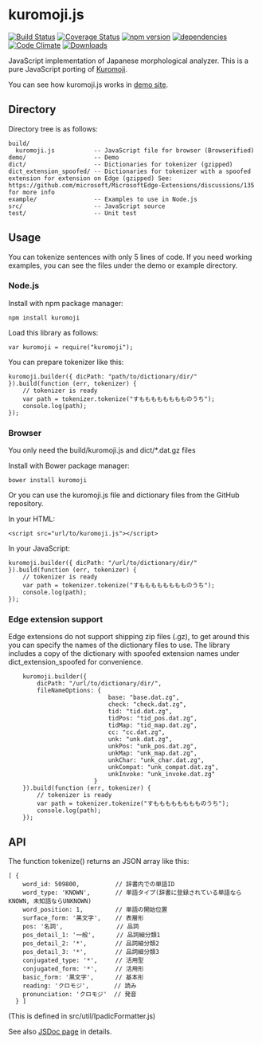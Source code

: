 kuromoji.js
===========

[![Build Status](https://travis-ci.org/takuyaa/kuromoji.js.svg?branch=master)](https://travis-ci.org/takuyaa/kuromoji.js)
[![Coverage Status](https://coveralls.io/repos/github/takuyaa/kuromoji.js/badge.svg?branch=master)](https://coveralls.io/github/takuyaa/kuromoji.js?branch=master)
[![npm version](https://badge.fury.io/js/kuromoji.svg)](https://badge.fury.io/js/kuromoji)
[![dependencies](https://david-dm.org/takuyaa/kuromoji.js.svg)](https://david-dm.org/takuyaa/kuromoji.js)
[![Code Climate](https://codeclimate.com/github/takuyaa/kuromoji.js/badges/gpa.svg)](https://codeclimate.com/github/takuyaa/kuromoji.js)
[![Downloads](https://img.shields.io/npm/dm/kuromoji.svg)](https://www.npmjs.com/package/kuromoji)

JavaScript implementation of Japanese morphological analyzer.
This is a pure JavaScript porting of [Kuromoji](https://www.atilika.com/ja/kuromoji/).

You can see how kuromoji.js works in [demo site](https://takuyaa.github.io/kuromoji.js/demo/tokenize.html).


Directory
---------

Directory tree is as follows:

    build/
      kuromoji.js           -- JavaScript file for browser (Browserified)
    demo/                   -- Demo
    dict/                   -- Dictionaries for tokenizer (gzipped)
    dict_extension_spoofed/ -- Dictionaries for tokenizer with a spoofed extension for extension on Edge (gzipped) See: https://github.com/microsoft/MicrosoftEdge-Extensions/discussions/135 for more info
    example/                -- Examples to use in Node.js
    src/                    -- JavaScript source
    test/                   -- Unit test


Usage
-----

You can tokenize sentences with only 5 lines of code.
If you need working examples, you can see the files under the demo or example directory.


### Node.js

Install with npm package manager:

    npm install kuromoji

Load this library as follows:

    var kuromoji = require("kuromoji");

You can prepare tokenizer like this:

    kuromoji.builder({ dicPath: "path/to/dictionary/dir/" }).build(function (err, tokenizer) {
        // tokenizer is ready
        var path = tokenizer.tokenize("すもももももももものうち");
        console.log(path);
    });



### Browser

You only need the build/kuromoji.js and dict/*.dat.gz files

Install with Bower package manager:

    bower install kuromoji

Or you can use the kuromoji.js file and dictionary files from the GitHub repository.

In your HTML:

    <script src="url/to/kuromoji.js"></script>

In your JavaScript:

    kuromoji.builder({ dicPath: "/url/to/dictionary/dir/" }).build(function (err, tokenizer) {
        // tokenizer is ready
        var path = tokenizer.tokenize("すもももももももものうち");
        console.log(path);
    });

### Edge extension support

Edge extensions do not support shipping zip files (.gz), to get around this you can specify the names of the dictionary files to use. The library includes a copy of the dictionary with spoofed extension names under dict_extension_spoofed for convenience.

```
    kuromoji.builder({
        dicPath: "/url/to/dictionary/dir/",
        fileNameOptions: {
                            base: "base.dat.zg",
                            check: "check.dat.zg",
                            tid: "tid.dat.zg",
                            tidPos: "tid_pos.dat.zg",
                            tidMap: "tid_map.dat.zg",
                            cc: "cc.dat.zg",
                            unk: "unk.dat.zg",
                            unkPos: "unk_pos.dat.zg",
                            unkMap: "unk_map.dat.zg",
                            unkChar: "unk_char.dat.zg",
                            unkCompat: "unk_compat.dat.zg",
                            unkInvoke: "unk_invoke.dat.zg"
                        }
    }).build(function (err, tokenizer) {
        // tokenizer is ready
        var path = tokenizer.tokenize("すもももももももものうち");
        console.log(path);
    });
```

API
---

The function tokenize() returns an JSON array like this:

    [ {
        word_id: 509800,          // 辞書内での単語ID
        word_type: 'KNOWN',       // 単語タイプ(辞書に登録されている単語ならKNOWN, 未知語ならUNKNOWN)
        word_position: 1,         // 単語の開始位置
        surface_form: '黒文字',    // 表層形
        pos: '名詞',               // 品詞
        pos_detail_1: '一般',      // 品詞細分類1
        pos_detail_2: '*',        // 品詞細分類2
        pos_detail_3: '*',        // 品詞細分類3
        conjugated_type: '*',     // 活用型
        conjugated_form: '*',     // 活用形
        basic_form: '黒文字',      // 基本形
        reading: 'クロモジ',       // 読み
        pronunciation: 'クロモジ'  // 発音
      } ]

(This is defined in src/util/IpadicFormatter.js)

See also [JSDoc page](https://takuyaa.github.io/kuromoji.js/jsdoc/) in details.
